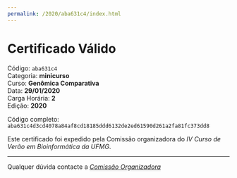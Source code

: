 ```yaml
---
permalink: /2020/aba631c4/index.html
---
```


# Certificado Válido

Código: `aba631c4`<br>
Categoria: **minicurso**<br>
Curso: **Genômica Comparativa**<br>
Data: **29/01/2020**<br>
Carga Horária: **2**<br>
Edição: **2020**<br>


Código completo: `aba631c4d3cd4078a84af8cd18185ddd6132de2ed61590d261a2fa81fc373dd8`


Este certificado foi expedido pela Comissão organizadora do *IV Curso de Verão em Bioinformática da UFMG*.

----

Qualquer dúvida contacte a [_Comissão Organizadora_](<mailto:cursobioinfoufmg@gmail.com$subject=[Certificados]>)

